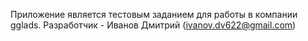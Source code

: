 Приложение является тестовым заданием для работы в компании gglads.
Разработчик - Иванов Дмитрий (ivanov.dv622@gmail.com)
